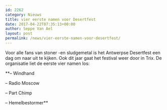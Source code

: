 ```yaml
---
id: 2262
category: Nieuws
title: vier eerste namen voor Desertfest
date: 2017-04-22T07:35:13+00:00
author: Seppe Van Ael
layout: post
permalink: /news/vier-eerste-namen-voor-desertfest/
---
```

Voor alle fans van stoner -en sludgemetal is het Antwerpse Desertfest een dag om naar uit te kijken. Ook dit jaar gaat het festival weer door in Trix. De organisatie liet de eerste vier namen los:

**– Windhand
  
– Radio Moscow
  
– Part Chimp
  
– Hemelbestormer**
